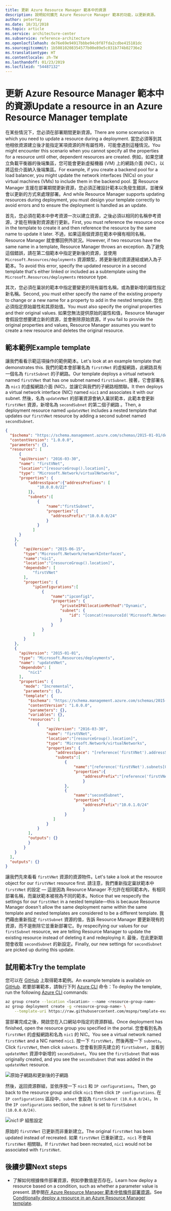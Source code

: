 ```yaml
---
title: 更新 Azure Resource Manager 範本中的資源
description: 說明如何擴充 Azure Resource Manager 範本的功能，以更新資源。
author: petertay
ms.date: 10/31/2018
ms.topic: article
ms.service: architecture-center
ms.subservice: reference-architecture
ms.openlocfilehash: de76e69e94917bbbe94c0f87fda2cdbe415181dc
ms.sourcegitcommit: 1b50810208354577b00e89e5c031b774b02736e2
ms.translationtype: HT
ms.contentlocale: zh-TW
ms.lasthandoff: 01/23/2019
ms.locfileid: "54487132"
---
```

# <a name="update-a-resource-in-an-azure-resource-manager-template"></a><span data-ttu-id="a5163-103">更新 Azure Resource Manager 範本中的資源</span><span class="sxs-lookup"><span data-stu-id="a5163-103">Update a resource in an Azure Resource Manager template</span></span>

<span data-ttu-id="a5163-104">在某些情況下，您必須在部署期間更新資源。</span><span class="sxs-lookup"><span data-stu-id="a5163-104">There are some scenarios in which you need to update a resource during a deployment.</span></span> <span data-ttu-id="a5163-105">當您必須等到其他相依資源建立後才能指定某項資源的所有屬性時，可能會遇到這種情況。</span><span class="sxs-lookup"><span data-stu-id="a5163-105">You might encounter this scenario when you cannot specify all the properties for a resource until other, dependent resources are created.</span></span> <span data-ttu-id="a5163-106">例如，如果您建立負載平衡器的後端集區，您可能會更新虛擬機器 (VM) 上的網路介面 (NIC)，以將這些介面納入後端集區。</span><span class="sxs-lookup"><span data-stu-id="a5163-106">For example, if you create a backend pool for a load balancer, you might update the network interfaces (NICs) on your virtual machines (VMs) to include them in the backend pool.</span></span> <span data-ttu-id="a5163-107">當 Resource Manager 支援在部署期間更新資源，您必須正確設計範本以免發生錯誤，並確保會以更新的方式來處理部署。</span><span class="sxs-lookup"><span data-stu-id="a5163-107">And while Resource Manager supports updating resources during deployment, you must design your template correctly to avoid errors and to ensure the deployment is handled as an update.</span></span>

<span data-ttu-id="a5163-108">首先，您必須在範本中參考資源一次以建立資源，之後必須以相同的名稱參考資源，才能在稍後對資源進行更新。</span><span class="sxs-lookup"><span data-stu-id="a5163-108">First, you must reference the resource once in the template to create it and then reference the resource by the same name to update it later.</span></span> <span data-ttu-id="a5163-109">不過，如果這兩個資源在範本中擁有相同名稱，Resource Manager 就會擲回例外狀況。</span><span class="sxs-lookup"><span data-stu-id="a5163-109">However, if two resources have the same name in a template, Resource Manager throws an exception.</span></span> <span data-ttu-id="a5163-110">為了避免這個錯誤，請在第二個範本中指定更新後的資源，並使用 `Microsoft.Resources/deployments` 資源類型，將更新後的資源連結或納入為子範本。</span><span class="sxs-lookup"><span data-stu-id="a5163-110">To avoid this error, specify the updated resource in a second template that's either linked or included as a subtemplate using the `Microsoft.Resources/deployments` resource type.</span></span>

<span data-ttu-id="a5163-111">其次，您必須在巢狀的範本中指定要變更的現有屬性名稱，或為要新增的屬性指定新名稱。</span><span class="sxs-lookup"><span data-stu-id="a5163-111">Second, you must either specify the name of the existing property to change or a new name for a property to add in the nested template.</span></span> <span data-ttu-id="a5163-112">您也必須指定原始屬性和其原始值。</span><span class="sxs-lookup"><span data-stu-id="a5163-112">You must also specify the original properties and their original values.</span></span> <span data-ttu-id="a5163-113">如果您無法提供原始的屬性和值，Resource Manager 會假設您想要建立新的資源，並會刪除原始資源。</span><span class="sxs-lookup"><span data-stu-id="a5163-113">If you fail to provide the original properties and values, Resource Manager assumes you want to create a new resource and deletes the original resource.</span></span>

## <a name="example-template"></a><span data-ttu-id="a5163-114">範本範例</span><span class="sxs-lookup"><span data-stu-id="a5163-114">Example template</span></span>

<span data-ttu-id="a5163-115">讓我們看看示範這項操作的範例範本。</span><span class="sxs-lookup"><span data-stu-id="a5163-115">Let's look at an example template that demonstrates this.</span></span> <span data-ttu-id="a5163-116">我們的範本會部署名為 `firstVNet` 的虛擬網路，此網路具有一個名為 `firstSubnet` 的子網路。</span><span class="sxs-lookup"><span data-stu-id="a5163-116">Our template deploys a virtual network named `firstVNet` that has one subnet named `firstSubnet`.</span></span> <span data-ttu-id="a5163-117">接著，它會部署名為 `nic1` 的虛擬網路介面 (NIC)，並讓它與我們的子網路相關聯。</span><span class="sxs-lookup"><span data-stu-id="a5163-117">It then deploys a virtual network interface (NIC) named `nic1` and associates it with our subnet.</span></span> <span data-ttu-id="a5163-118">然後，名為 `updateVNet` 的部署資源會納入巢狀範本，此範本會更新 `firstVNet` 資源，新增名為 `secondSubnet` 的第二個子網路 。</span><span class="sxs-lookup"><span data-stu-id="a5163-118">Then, a deployment resource named `updateVNet` includes a nested template that updates our `firstVNet` resource by adding a second subnet named `secondSubnet`.</span></span>

```json
{
  "$schema": "https://schema.management.azure.com/schemas/2015-01-01/deploymentTemplate.json#",
  "contentVersion": "1.0.0.0",
  "parameters": {},
  "resources": [
      {
      "apiVersion": "2016-03-30",
      "name": "firstVNet",
      "location":"[resourceGroup().location]",
      "type": "Microsoft.Network/virtualNetworks",
      "properties": {
          "addressSpace":{"addressPrefixes": [
              "10.0.0.0/22"
          ]},
          "subnets":[
              {
                  "name":"firstSubnet",
                  "properties":{
                    "addressPrefix":"10.0.0.0/24"
                  }
              }
            ]
      }
    },
    {
        "apiVersion": "2015-06-15",
        "type":"Microsoft.Network/networkInterfaces",
        "name":"nic1",
        "location":"[resourceGroup().location]",
        "dependsOn": [
            "firstVNet"
        ],
        "properties": {
            "ipConfigurations":[
                {
                    "name":"ipconfig1",
                    "properties": {
                        "privateIPAllocationMethod":"Dynamic",
                        "subnet": {
                            "id": "[concat(resourceId('Microsoft.Network/virtualNetworks','firstVNet'),'/subnets/firstSubnet')]"
                        }
                    }
                }
            ]
        }
    },
    {
      "apiVersion": "2015-01-01",
      "type": "Microsoft.Resources/deployments",
      "name": "updateVNet",
      "dependsOn": [
          "nic1"
      ],
      "properties": {
        "mode": "Incremental",
        "parameters": {},
        "template": {
          "$schema": "https://schema.management.azure.com/schemas/2015-01-01/deploymentTemplate.json#",
          "contentVersion": "1.0.0.0",
          "parameters": {},
          "variables": {},
          "resources": [
              {
                  "apiVersion": "2016-03-30",
                  "name": "firstVNet",
                  "location":"[resourceGroup().location]",
                  "type": "Microsoft.Network/virtualNetworks",
                  "properties": {
                      "addressSpace": "[reference('firstVNet').addressSpace]",
                      "subnets":[
                          {
                              "name":"[reference('firstVNet').subnets[0].name]",
                              "properties":{
                                  "addressPrefix":"[reference('firstVNet').subnets[0].properties.addressPrefix]"
                                  }
                          },
                          {
                              "name":"secondSubnet",
                              "properties":{
                                  "addressPrefix":"10.0.1.0/24"
                                  }
                          }
                     ]
                  }
              }
          ],
          "outputs": {}
          }
        }
    }
  ],
  "outputs": {}
}
```

<span data-ttu-id="a5163-119">讓我們先來看看 `firstVNet` 資源的資源物件。</span><span class="sxs-lookup"><span data-stu-id="a5163-119">Let's take a look at the resource object for our `firstVNet` resource first.</span></span> <span data-ttu-id="a5163-120">請注意，我們重新指定巢狀範本中 `firstVNet` 的設定 &mdash; 這是因為 Resource Manager 不允許在相同範本內，有相同部署名稱，而巢狀範本被視為不同的範本。</span><span class="sxs-lookup"><span data-stu-id="a5163-120">Notice that we respecify the settings for our `firstVNet` in a nested template&mdash;this is because Resource Manager doesn't allow the same deployment name within the same template and nested templates are considered to be a different template.</span></span> <span data-ttu-id="a5163-121">我們藉由重新指定 `firstSubnet` 資源的值，告訴 Resource Manager 要更新現有的資源，而不是刪除它並重新部署它。</span><span class="sxs-lookup"><span data-stu-id="a5163-121">By respecifying our values for our `firstSubnet` resource, we are telling Resource Manager to update the existing resource instead of deleting it and redeploying it.</span></span> <span data-ttu-id="a5163-122">最後，在此更新期間會收取 `secondSubnet` 的新設定。</span><span class="sxs-lookup"><span data-stu-id="a5163-122">Finally, our new settings for `secondSubnet` are picked up during this update.</span></span>

## <a name="try-the-template"></a><span data-ttu-id="a5163-123">試用範本</span><span class="sxs-lookup"><span data-stu-id="a5163-123">Try the template</span></span>

<span data-ttu-id="a5163-124">您可以在 [GitHub][github] 上取得範本範例。</span><span class="sxs-lookup"><span data-stu-id="a5163-124">An example template is available on [GitHub][github].</span></span> <span data-ttu-id="a5163-125">若要部署範本，請執行下列 [Azure CLI][cli] 命令：</span><span class="sxs-lookup"><span data-stu-id="a5163-125">To deploy the template, run the following [Azure CLI][cli] commands:</span></span>

```bash
az group create --location <location> --name <resource-group-name>
az group deployment create -g <resource-group-name> \
    --template-uri https://raw.githubusercontent.com/mspnp/template-examples/master/example1-update/deploy.json
```

<span data-ttu-id="a5163-126">當部署完成之後，開啟您在入口網站中指定的資源群組。</span><span class="sxs-lookup"><span data-stu-id="a5163-126">Once deployment has finished, open the resource group you specified in the portal.</span></span> <span data-ttu-id="a5163-127">您會看到名為 `firstVNet` 的虛擬網路和名為 `nic1` 的 NIC。</span><span class="sxs-lookup"><span data-stu-id="a5163-127">You see a virtual network named `firstVNet` and a NIC named `nic1`.</span></span> <span data-ttu-id="a5163-128">按一下 `firstVNet`，然後再按一下 `subnets`。</span><span class="sxs-lookup"><span data-stu-id="a5163-128">Click `firstVNet`, then click `subnets`.</span></span> <span data-ttu-id="a5163-129">您會看到原先建立的 `firstSubnet`，並看到 `updateVNet` 資源中新增的 `secondSubnet`。</span><span class="sxs-lookup"><span data-stu-id="a5163-129">You see the `firstSubnet` that was originally created, and you see the `secondSubnet` that was added in the `updateVNet` resource.</span></span>

![原始子網路和更新後的子網路](../_images/firstVNet-subnets.png)

<span data-ttu-id="a5163-131">然後，返回資源群組，並依序按一下 `nic1` 和 `IP configurations`。</span><span class="sxs-lookup"><span data-stu-id="a5163-131">Then, go back to the resource group and click `nic1` then click `IP configurations`.</span></span> <span data-ttu-id="a5163-132">在 `IP configurations` 區段中，`subnet` 會設為 `firstSubnet (10.0.0.0/24)`。</span><span class="sxs-lookup"><span data-stu-id="a5163-132">In the `IP configurations` section, the `subnet` is set to `firstSubnet (10.0.0.0/24)`.</span></span>

![nic1 IP 組態設定](../_images/nic1-ipconfigurations.png)

<span data-ttu-id="a5163-134">原始的 `firstVNet` 已更新而非重新建立。</span><span class="sxs-lookup"><span data-stu-id="a5163-134">The original `firstVNet` has been updated instead of recreated.</span></span> <span data-ttu-id="a5163-135">如果 `firstVNet` 已重新建立，`nic1` 不會與 `firstVNet` 相關聯。</span><span class="sxs-lookup"><span data-stu-id="a5163-135">If `firstVNet` had been recreated, `nic1` would not be associated with `firstVNet`.</span></span>

## <a name="next-steps"></a><span data-ttu-id="a5163-136">後續步驟</span><span class="sxs-lookup"><span data-stu-id="a5163-136">Next steps</span></span>

* <span data-ttu-id="a5163-137">了解如何根據條件部署資源，例如參數值是否存在。</span><span class="sxs-lookup"><span data-stu-id="a5163-137">Learn how deploy a resource based on a condition, such as whether a parameter value is present.</span></span> <span data-ttu-id="a5163-138">請參閱[在 Azure Resource Manager 範本中依條件部署資源](./conditional-deploy.md)。</span><span class="sxs-lookup"><span data-stu-id="a5163-138">See [Conditionally deploy a resource in an Azure Resource Manager template](./conditional-deploy.md).</span></span>

[cli]: /cli/azure/?view=azure-cli-latest
[github]: https://github.com/mspnp/template-examples
